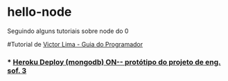 # hello-node
Seguindo alguns tutoriais sobre node do 0



#Tutorial de [Victor Lima - Guia do Programador](https://www.youtube.com/channel/UC_issB-37g9lwfAA37fy2Tg)


### * [Heroku Deploy (mongodb) ON-- protótipo do projeto de eng. sof. 3](https://stellablima-hello-node.herokuapp.com/)